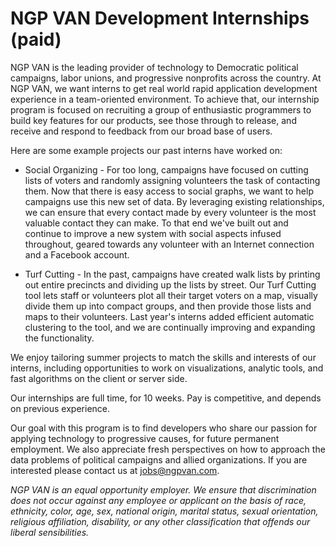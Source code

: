 # NGP VAN Development Internships (paid)

NGP VAN is the leading provider of technology to Democratic political campaigns, labor unions, and progressive nonprofits across the country. At NGP VAN, we want interns to get real world rapid application development experience in a team-oriented environment. To achieve that, our internship program is focused on recruiting a group of enthusiastic programmers to build key features for our products, see those through to release, and receive and respond to feedback from our broad base of users.

Here are some example projects our past interns have worked on:

- Social Organizing - For too long, campaigns have focused on cutting lists of voters and randomly assigning volunteers the task of contacting them. Now that there is easy access to social graphs, we want to help campaigns use this new set of data. By leveraging existing relationships, we can ensure that every contact made by every volunteer is the most valuable contact they can make. To that end we've built out and continue to improve a new system with social aspects infused throughout, geared towards any volunteer with an Internet connection and a Facebook account.

- Turf Cutting - In the past, campaigns have created walk lists by printing out entire precincts and dividing up the lists by street. Our Turf Cutting tool lets staff or volunteers plot all their target voters on a map, visually divide them up into compact groups, and then provide those lists and maps to their volunteers. Last year's interns added efficient automatic clustering to the tool, and we are continually improving and expanding the functionality.

We enjoy tailoring summer projects to match the skills and interests of our interns, including opportunities to work on visualizations, analytic tools, and fast algorithms on the client or server side.

Our internships are full time, for 10 weeks.  Pay is competitive, and depends on previous experience.

Our goal with this program is to find developers who share our passion for applying technology to progressive causes, for future permanent employment. We also appreciate fresh perspectives on how to approach the data problems of political campaigns and allied organizations. If you are interested please contact us at [jobs@ngpvan.com](mailto:jobs@ngpvan.com).

_NGP VAN is an equal opportunity employer. We ensure that discrimination does not occur against any employee or applicant on the basis of race, ethnicity, color, age, sex, national origin, marital status, sexual orientation, religious affiliation, disability, or any other classification that offends our liberal sensibilities._
